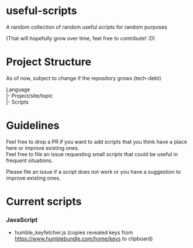 # useful-scripts
A random collection of random useful scripts for random purposes

(That will hopefully grow over time, feel free to contribute! :D)

# Project Structure
As of now, subject to change if the repository grows (tech-debt)  

Language  
|- Project/site/topic  
    |- Scripts  
    
# Guidelines

Feel free to drop a PR if you want to add scripts that you think have a place here or improve existing ones.  
Feel free to file an issue requesting small scripts that could be useful in frequent situations.  

Please file an issue if a script does not work or you have a suggestion to improve existing ones.  

# Current scripts
### JavaScript

 - humble_keyfetcher.js (copies revealed keys from https://www.humblebundle.com/home/keys to clipboard)
